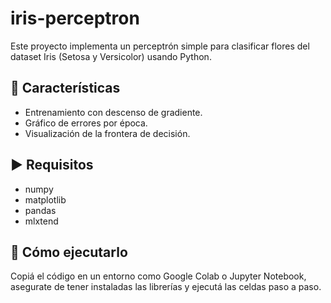 # iris-perceptron

Este proyecto implementa un perceptrón simple para clasificar flores del dataset Iris (Setosa y Versicolor) usando Python.

## 📌 Características
- Entrenamiento con descenso de gradiente.
- Gráfico de errores por época.
- Visualización de la frontera de decisión.

## ▶️ Requisitos
- numpy  
- matplotlib  
- pandas  
- mlxtend  

## 🚀 Cómo ejecutarlo
Copiá el código en un entorno como Google Colab o Jupyter Notebook, asegurate de tener instaladas las librerías y ejecutá las celdas paso a paso.
